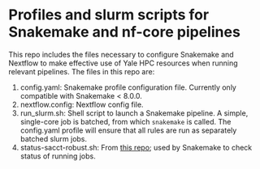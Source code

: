 # Profiles and slurm scripts for Snakemake and nf-core pipelines
This repo includes the files necessary to configure Snakemake and Nextflow to make effective use of Yale HPC resources when running relevant pipelines. The files in this repo are:

1. config.yaml: Snakemake profile configuration file. Currently only compatible with Snakemake < 8.0.0.
2. nextflow.config: Nextflow config file.
3. run_slurm.sh: Shell script to launch a Snakemake pipeline. A simple, single-core job is batched, from which `snakemake` is called. The config.yaml profile will ensure that all rules are run as separately batched slurm jobs.
4. status-sacct-robust.sh: From [this repo](https://github.com/jdblischak/smk-simple-slurm/tree/v7); used by Snakemake to check status of running jobs.
